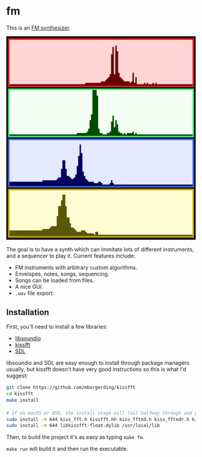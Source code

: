 # fm

This is an [FM synthesizer](https://en.wikipedia.org/wiki/Frequency_modulation_synthesis).

![](assets/screenshot.png)

The goal is to have a synth which can immitate lots of different instruments, and a sequencer to play it. Current features include:

 - FM instruments with arbitrary custom algorithms.
 - Envelopes, notes, songs, sequencing.
 - Songs can be loaded from files.
 - A nice GUI.
 - `.wav` file export.

## Installation

First, you'll need to install a few libraries:

 - [libsoundio](http://libsound.io)
 - [kissfft](https://github.com/mborgerding/kissfft)
 - [SDL](https://www.libsdl.org)
 
libsoundio and SDL are easy enough to install through package managers usually, but kissfft doesn't have very good instructions so this is what I'd suggest:

```sh
git clone https://github.com/mborgerding/kissfft
cd kissfft
make install

# if on macOS or BSD, the install stage will fail halfway through and you'll have to use this instead:
sudo install -m 644 kiss_fft.h kissfft.hh kiss_fftnd.h kiss_fftndr.h kiss_fftr.h /usr/local/include/kissfft
sudo install -m 644 libkissfft-float.dylib /usr/local/lib
```

Then, to build the project it's as easy as typing `make fm`.

`make run` will build it and then run the executable.
